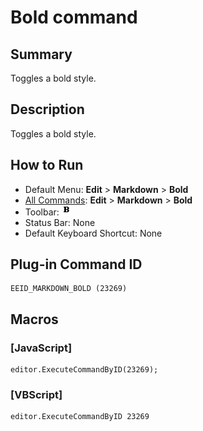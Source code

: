 # Bold command

## Summary

Toggles a bold style.

## Description

Toggles a bold style.

## How to Run

- Default Menu: **Edit** \> **Markdown** \> **Bold**
- [All Commands](../tools/all_commands): **Edit** \> **Markdown** \> **Bold**
- Toolbar: ![](../../images/bold.gif)
- Status Bar: None
- Default Keyboard Shortcut: None

## Plug-in Command ID

```
EEID_MARKDOWN_BOLD (23269)
```

## Macros

### \[JavaScript\]

```
editor.ExecuteCommandByID(23269);
```

### \[VBScript\]

```
editor.ExecuteCommandByID 23269
```
